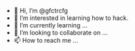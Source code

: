 - 👋 Hi, I’m @gfctrcfg
- 👀 I’m interested in learning how to hack.
- 🌱 I’m currently learning ...
- 💞️ I’m looking to collaborate on ...
- 📫 How to reach me ...

<!---
gfctrcfg/gfctrcfg is a ✨ special ✨ repository because its `README.md` (this file) appears on your GitHub profile.
You can click the Preview link to take a look at your changes.
--->
